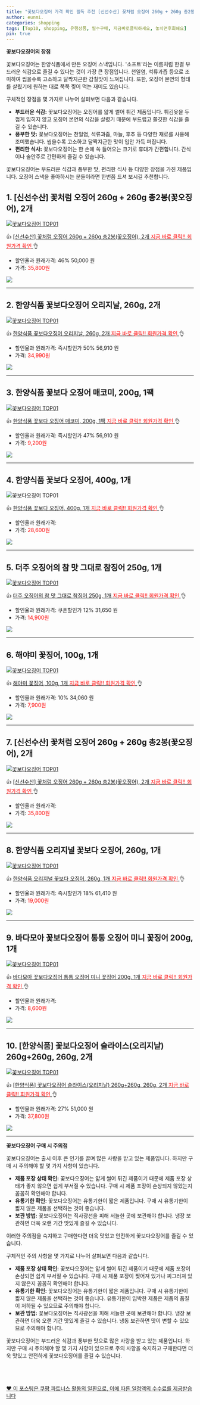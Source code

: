 ```yaml
---
title: "꽃보다오징어 가격 확인 필독 추천 [신선수산] 꽃처럼 오징어 260g + 260g 총2봉(꽃오징어), 2개 비교 장점 구매가이드"
author: eunmi.
categories: shopping
tags: [Top10, shopping, 유행상품, 필수구매, 지금바로클릭하세요, 놓치면후회해요]
pin: true
---
```

**꽃보다오징어의 장점**

꽃보다오징어는 한양식품에서 만든 오징어 스낵입니다. '소프트'라는 이름처럼 한결 부드러운 식감으로 즐길 수 있다는 것이 가장 큰 장점입니다. 천일염, 석류과즙 등으로 조미하여 씹을수록 고소하고 달짝지근한 감칠맛이 느껴집니다. 또한, 오징어 본연의 형태를 살렸기에 원하는 대로 쭉쭉 찢어 먹는 재미도 있습니다.

구체적인 장점을 몇 가지로 나누어 살펴보면 다음과 같습니다.

* **부드러운 식감:** 꽃보다오징어는 오징어를 얇게 썰어 튀긴 제품입니다. 튀김옷을 두껍게 입히지 않고 오징어 본연의 식감을 살렸기 때문에 부드럽고 쫄깃한 식감을 즐길 수 있습니다.
* **풍부한 맛:** 꽃보다오징어는 천일염, 석류과즙, 마늘, 후추 등 다양한 재료를 사용해 조미했습니다. 씹을수록 고소하고 달짝지근한 맛이 입안 가득 퍼집니다.
* **편리한 식사:** 꽃보다오징어는 한 손에 쏙 들어오는 크기로 휴대가 간편합니다. 간식이나 술안주로 간편하게 즐길 수 있습니다.

꽃보다오징어는 부드러운 식감과 풍부한 맛, 편리한 식사 등 다양한 장점을 가진 제품입니다. 오징어 스낵을 좋아하시는 분들이라면 한번쯤 드셔 보시길 추천합니다.

   

## 1. [신선수산] 꽃처럼 오징어 260g + 260g 총2봉(꽃오징어), 2개

[![꽃보다오징어 TOP01](https://thumbnail9.coupangcdn.com/thumbnails/remote/230x230ex/image/vendor_inventory/4899/5df6863b9fe8ce59f41b7622a6e5f84794c1bcb42b87187da00af33304a4.jpg)](https://link.coupang.com/re/AFFSDP?lptag=AF3617701&subid=GithubCoopas&pageKey=7038224477&traceid=V0-153&itemId=17396832182&vendorItemId=72769366379)


👍 [[신선수산] 꽃처럼 오징어 260g + 260g 총2봉(꽃오징어), 2개 <font color=red> 지금 바로 클릭!! 회원가격 확인 </font> ](https://link.coupang.com/re/AFFSDP?lptag=AF3617701&subid=GithubCoopas&pageKey=7038224477&traceid=V0-153&itemId=17396832182&vendorItemId=72769366379) 👌 


- 할인율과 원래가격: 46%  50,000   원
- 가격: <span style='color:red'>35,800원</span>

[![](/discount_price.png)](https://link.coupang.com/re/AFFSDP?lptag=AF3617701&subid=GithubCoopas&pageKey=7038224477&traceid=V0-153&itemId=17396832182&vendorItemId=72769366379)

---


   

## 2. 한양식품 꽃보다오징어 오리지날, 260g, 2개

[![꽃보다오징어 TOP01](https://thumbnail9.coupangcdn.com/thumbnails/remote/230x230ex/image/retail/images/2020/09/02/13/8/36e0060c-af8d-4f69-afe2-f173083e84bf.jpg)](https://link.coupang.com/re/AFFSDP?lptag=AF3617701&subid=GithubCoopas&pageKey=2049791020&traceid=V0-153&itemId=3484807442&vendorItemId=71471092386)


👍 [한양식품 꽃보다오징어 오리지날, 260g, 2개 <font color=red> 지금 바로 클릭!! 회원가격 확인 </font> ](https://link.coupang.com/re/AFFSDP?lptag=AF3617701&subid=GithubCoopas&pageKey=2049791020&traceid=V0-153&itemId=3484807442&vendorItemId=71471092386) 👌 


- 할인율과 원래가격: 즉시할인가 50%  56,910   원
- 가격: <span style='color:red'>34,990원</span>

[![](/discount_price.png)](https://link.coupang.com/re/AFFSDP?lptag=AF3617701&subid=GithubCoopas&pageKey=2049791020&traceid=V0-153&itemId=3484807442&vendorItemId=71471092386)

---


   

## 3. 한양식품 꽃보다 오징어 매코미, 200g, 1팩

[![꽃보다오징어 TOP01](https://thumbnail10.coupangcdn.com/thumbnails/remote/230x230ex/image/retail/images/2023/01/19/10/4/3f4d5d27-62a0-4064-ab5a-2722725f8cae.jpg)](https://link.coupang.com/re/AFFSDP?lptag=AF3617701&subid=GithubCoopas&pageKey=7080067042&traceid=V0-153&itemId=17609711194&vendorItemId=84775806590)


👍 [한양식품 꽃보다 오징어 매코미, 200g, 1팩 <font color=red> 지금 바로 클릭!! 회원가격 확인 </font> ](https://link.coupang.com/re/AFFSDP?lptag=AF3617701&subid=GithubCoopas&pageKey=7080067042&traceid=V0-153&itemId=17609711194&vendorItemId=84775806590) 👌 


- 할인율과 원래가격: 즉시할인가 47%  56,910   원
- 가격: <span style='color:red'>9,200원</span>

[![](/discount_price.png)](https://link.coupang.com/re/AFFSDP?lptag=AF3617701&subid=GithubCoopas&pageKey=7080067042&traceid=V0-153&itemId=17609711194&vendorItemId=84775806590)

---


   

## 4. 한양식품 꽃보다 오징어, 400g, 1개

![꽃보다오징어 TOP01](https://thumbnail7.coupangcdn.com/thumbnails/remote/230x230ex/image/retail/images/614611861757319-42a92c92-c734-4886-a537-0e28b4cf3aa8.JPG)


👍 [한양식품 꽃보다 오징어, 400g, 1개 <font color=red> 지금 바로 클릭!! 회원가격 확인 </font> ](https://link.coupang.com/re/AFFSDP?lptag=AF3617701&subid=GithubCoopas&pageKey=2049791020&traceid=V0-153&itemId=2102806273&vendorItemId=70101672862) 👌 


- 할인율과 원래가격: 
- 가격: <span style='color:red'>28,600원</span>

[![](/discount_price.png)](https://link.coupang.com/re/AFFSDP?lptag=AF3617701&subid=GithubCoopas&pageKey=2049791020&traceid=V0-153&itemId=2102806273&vendorItemId=70101672862)

---


   

## 5. 더주 오징어의 참 맛 그대로 참징어 250g, 1개

[![꽃보다오징어 TOP01](https://thumbnail10.coupangcdn.com/thumbnails/remote/230x230ex/image/vendor_inventory/597e/e0b1f35a76651b9376675c8ccdb142a8b5d7f3b9cefe7f2c131ba60b28ed.jpg)](https://link.coupang.com/re/AFFSDP?lptag=AF3617701&subid=GithubCoopas&pageKey=7385578746&traceid=V0-153&itemId=19083488714&vendorItemId=86205762797)


👍 [더주 오징어의 참 맛 그대로 참징어 250g, 1개 <font color=red> 지금 바로 클릭!! 회원가격 확인 </font> ](https://link.coupang.com/re/AFFSDP?lptag=AF3617701&subid=GithubCoopas&pageKey=7385578746&traceid=V0-153&itemId=19083488714&vendorItemId=86205762797) 👌 


- 할인율과 원래가격: 쿠폰할인가 12%  31,650   원
- 가격: <span style='color:red'>14,900원</span>

[![](/discount_price.png)](https://link.coupang.com/re/AFFSDP?lptag=AF3617701&subid=GithubCoopas&pageKey=7385578746&traceid=V0-153&itemId=19083488714&vendorItemId=86205762797)

---


   

## 6. 해야미 꽃징어, 100g, 1개

[![꽃보다오징어 TOP01](https://thumbnail7.coupangcdn.com/thumbnails/remote/230x230ex/image/retail/images/2457385426179674-ad64b941-ca06-46db-9088-ae2c240dcd9c.jpg)](https://link.coupang.com/re/AFFSDP?lptag=AF3617701&subid=GithubCoopas&pageKey=43279885&traceid=V0-153&itemId=567490456&vendorItemId=80646863185)


👍 [해야미 꽃징어, 100g, 1개 <font color=red> 지금 바로 클릭!! 회원가격 확인 </font> ](https://link.coupang.com/re/AFFSDP?lptag=AF3617701&subid=GithubCoopas&pageKey=43279885&traceid=V0-153&itemId=567490456&vendorItemId=80646863185) 👌 


- 할인율과 원래가격: 10%  34,060   원
- 가격: <span style='color:red'>7,900원</span>

[![](/discount_price.png)](https://link.coupang.com/re/AFFSDP?lptag=AF3617701&subid=GithubCoopas&pageKey=43279885&traceid=V0-153&itemId=567490456&vendorItemId=80646863185)

---


   

## 7. [신선수산] 꽃처럼 오징어 260g + 260g 총2봉(꽃오징어), 2개

[![꽃보다오징어 TOP01](https://thumbnail9.coupangcdn.com/thumbnails/remote/230x230ex/image/vendor_inventory/4899/5df6863b9fe8ce59f41b7622a6e5f84794c1bcb42b87187da00af33304a4.jpg)](https://link.coupang.com/re/AFFSDP?lptag=AF3617701&subid=GithubCoopas&pageKey=7038224477&traceid=V0-153&itemId=17396832182&vendorItemId=72769366379)


👍 [[신선수산] 꽃처럼 오징어 260g + 260g 총2봉(꽃오징어), 2개 <font color=red> 지금 바로 클릭!! 회원가격 확인 </font> ](https://link.coupang.com/re/AFFSDP?lptag=AF3617701&subid=GithubCoopas&pageKey=7038224477&traceid=V0-153&itemId=17396832182&vendorItemId=72769366379) 👌 


- 할인율과 원래가격: 
- 가격: <span style='color:red'>35,800원</span>

[![](/discount_price.png)](https://link.coupang.com/re/AFFSDP?lptag=AF3617701&subid=GithubCoopas&pageKey=7038224477&traceid=V0-153&itemId=17396832182&vendorItemId=72769366379)

---


   

## 8. 한양식품 오리지널 꽃보다 오징어, 260g, 1개

[![꽃보다오징어 TOP01](https://thumbnail10.coupangcdn.com/thumbnails/remote/230x230ex/image/vendor_inventory/a9e1/700e2d906cb0a9028b6f597bb9d08936154209270d5449d600915c24b60e.png)](https://link.coupang.com/re/AFFSDP?lptag=AF3617701&subid=GithubCoopas&pageKey=5801584619&traceid=V0-153&itemId=18132631791&vendorItemId=79255022306)


👍 [한양식품 오리지널 꽃보다 오징어, 260g, 1개 <font color=red> 지금 바로 클릭!! 회원가격 확인 </font> ](https://link.coupang.com/re/AFFSDP?lptag=AF3617701&subid=GithubCoopas&pageKey=5801584619&traceid=V0-153&itemId=18132631791&vendorItemId=79255022306) 👌 


- 할인율과 원래가격: 즉시할인가 18%  61,410   원
- 가격: <span style='color:red'>19,000원</span>

[![](/discount_price.png)](https://link.coupang.com/re/AFFSDP?lptag=AF3617701&subid=GithubCoopas&pageKey=5801584619&traceid=V0-153&itemId=18132631791&vendorItemId=79255022306)

---


   

## 9. 바다모아 꽃보다오징어 통통 오징어 미니 꽃징어 200g, 1개

[![꽃보다오징어 TOP01](https://thumbnail9.coupangcdn.com/thumbnails/remote/230x230ex/image/vendor_inventory/2187/9de23d984b13b4514c40d9f7140b29a851adede39517fddbb13bdcb6e0b0.jpg)](https://link.coupang.com/re/AFFSDP?lptag=AF3617701&subid=GithubCoopas&pageKey=6451546560&traceid=V0-153&itemId=14008135368&vendorItemId=78700587897)


👍 [바다모아 꽃보다오징어 통통 오징어 미니 꽃징어 200g, 1개 <font color=red> 지금 바로 클릭!! 회원가격 확인 </font> ](https://link.coupang.com/re/AFFSDP?lptag=AF3617701&subid=GithubCoopas&pageKey=6451546560&traceid=V0-153&itemId=14008135368&vendorItemId=78700587897) 👌 


- 할인율과 원래가격: 
- 가격: <span style='color:red'>8,600원</span>

[![](/discount_price.png)](https://link.coupang.com/re/AFFSDP?lptag=AF3617701&subid=GithubCoopas&pageKey=6451546560&traceid=V0-153&itemId=14008135368&vendorItemId=78700587897)

---


   

## 10. [한양식품] 꽃보다오징어 슬라이스(오리지날) 260g+260g, 260g, 2개

[![꽃보다오징어 TOP01](https://thumbnail10.coupangcdn.com/thumbnails/remote/230x230ex/image/vendor_inventory/df0c/267bb98e1686558f019550469c51a5d1361de221ef39477f952d93afa8be.png)](https://link.coupang.com/re/AFFSDP?lptag=AF3617701&subid=GithubCoopas&pageKey=5801584619&traceid=V0-153&itemId=9951604509&vendorItemId=86549455219)


👍 [[한양식품] 꽃보다오징어 슬라이스(오리지날) 260g+260g, 260g, 2개 <font color=red> 지금 바로 클릭!! 회원가격 확인 </font> ](https://link.coupang.com/re/AFFSDP?lptag=AF3617701&subid=GithubCoopas&pageKey=5801584619&traceid=V0-153&itemId=9951604509&vendorItemId=86549455219) 👌 


- 할인율과 원래가격: 27%  51,000   원
- 가격: <span style='color:red'>37,800원</span>

[![](/discount_price.png)](https://link.coupang.com/re/AFFSDP?lptag=AF3617701&subid=GithubCoopas&pageKey=5801584619&traceid=V0-153&itemId=9951604509&vendorItemId=86549455219)

---
**꽃보다오징어 구매 시 주의점**

꽃보다오징어는 출시 이후 큰 인기를 끌며 많은 사랑을 받고 있는 제품입니다. 하지만 구매 시 주의해야 할 몇 가지 사항이 있습니다.

* **제품 포장 상태 확인:** 꽃보다오징어는 얇게 썰어 튀긴 제품이기 때문에 제품 포장 상태가 좋지 않으면 쉽게 부서질 수 있습니다. 구매 시 제품 포장이 손상되지 않았는지 꼼꼼히 확인해야 합니다.
* **유통기한 확인:** 꽃보다오징어는 유통기한이 짧은 제품입니다. 구매 시 유통기한이 짧지 않은 제품을 선택하는 것이 좋습니다.
* **보관 방법:** 꽃보다오징어는 직사광선을 피해 서늘한 곳에 보관해야 합니다. 냉장 보관하면 더욱 오랜 기간 맛있게 즐길 수 있습니다.

이러한 주의점을 숙지하고 구매한다면 더욱 맛있고 안전하게 꽃보다오징어를 즐길 수 있습니다.

구체적인 주의 사항을 몇 가지로 나누어 살펴보면 다음과 같습니다.

* **제품 포장 상태 확인:** 꽃보다오징어는 얇게 썰어 튀긴 제품이기 때문에 제품 포장이 손상되면 쉽게 부서질 수 있습니다. 구매 시 제품 포장이 찢어져 있거나 찌그러져 있지 않은지 꼼꼼히 확인해야 합니다.
* **유통기한 확인:** 꽃보다오징어는 유통기한이 짧은 제품입니다. 구매 시 유통기한이 짧지 않은 제품을 선택하는 것이 좋습니다. 유통기한이 임박한 제품은 제품의 품질이 저하될 수 있으므로 주의해야 합니다.
* **보관 방법:** 꽃보다오징어는 직사광선을 피해 서늘한 곳에 보관해야 합니다. 냉장 보관하면 더욱 오랜 기간 맛있게 즐길 수 있습니다. 냉동 보관하면 맛이 변할 수 있으므로 주의해야 합니다.

꽃보다오징어는 부드러운 식감과 풍부한 맛으로 많은 사랑을 받고 있는 제품입니다. 하지만 구매 시 주의해야 할 몇 가지 사항이 있으므로 주의 사항을 숙지하고 구매한다면 더욱 맛있고 안전하게 꽃보다오징어를 즐길 수 있습니다.<br><br><br><br><br> [ ❤  이 포스팅은 쿠팡 파트너스 활동의 일환으로, 이에 따른 일정액의 수수료를 제공받습니다](https://link.coupang.com/a/bcEFyh)